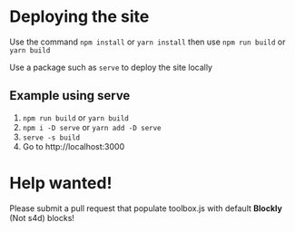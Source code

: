 # Deploying the site

Use the command `npm install` or `yarn install` then use `npm run build` or `yarn build`

Use a package such as `serve` to deploy the site locally

## Example using serve

1. `npm run build` or `yarn build`  
2. `npm i -D serve` or `yarn add -D serve`  
3. `serve -s build`  
4. Go to http://localhost:3000

# Help wanted!

Please submit a pull request that populate toolbox.js with default **Blockly** (Not s4d) blocks!